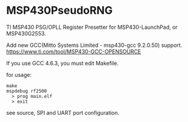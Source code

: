 MSP430PseudoRNG
===============

TI MSP430 PSG/OPLL Register Presetter for MSP430-LaunchPad, or MSP430G2553.

Add new GCC(Mitto Systems Limited - msp430-gcc 9.2.0.50) support.
https://www.ti.com/tool/MSP430-GCC-OPENSOURCE

If you use GCC 4.6.3, you must edit Makefile.

for usage:

    make
    mspdebug rf2500
      > prog main.elf
      > exit

see source, SPI and UART port configuration.
